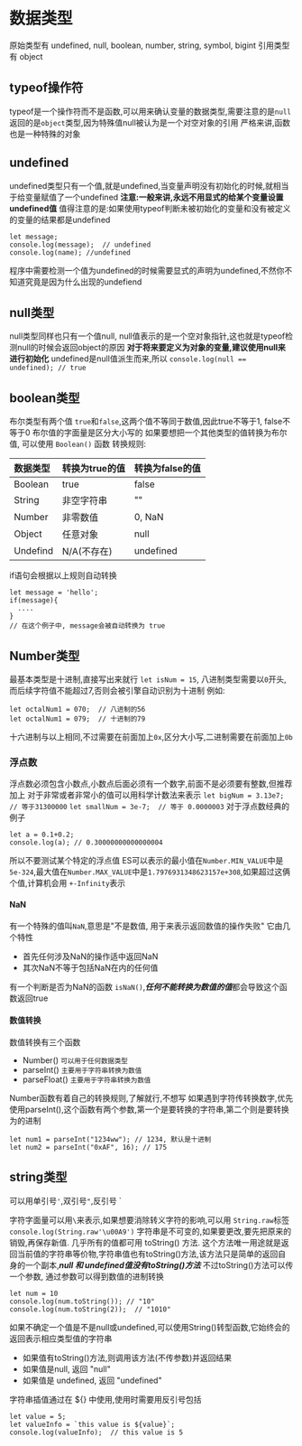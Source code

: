 # 数据类型
原始类型有 undefined, null, boolean, number, string, symbol, bigint
引用类型有 object
## typeof操作符
typeof是一个操作符而不是函数,可以用来确认变量的数据类型,需要注意的是`null`返回的是`object`类型,因为特殊值null被认为是一个对空对象的引用
严格来讲,函数也是一种特殊的对象
## undefined
undefined类型只有一个值,就是undefined,当变量声明没有初始化的时候,就相当于给变量赋值了一个undefined
**注意:一般来讲,永远不用显式的给某个变量设置undefined值**
值得注意的是:如果使用typeof判断未被初始化的变量和没有被定义的变量的结果都是undefined
```JS
let message;
console.log(message);  // undefined
console.log(name); //undefined
```
程序中需要检测一个值为undefined的时候需要显式的声明为undefined,不然你不知道究竟是因为什么出现的undefiend
## null类型
null类型同样也只有一个值null, null值表示的是一个空对象指针,这也就是typeof检测null的时候会返回object的原因
**对于将来要定义为对象的变量,建议使用null来进行初始化**
undefined是null值派生而来,所以
`console.log(null == undefined); // true`
## boolean类型
布尔类型有两个值 `true`和`false`,这两个值不等同于数值,因此true不等于1, false不等于0
布尔值的字面量是区分大小写的
如果要想把一个其他类型的值转换为布尔值, 可以使用 `Boolean()` 函数
转换规则:

| 数据类型 | 转换为true的值 | 转换为false的值 |
|:- | :- | :- |
| Boolean | true | false |
| String | 非空字符串 | "" |
| Number | 非零数值 | 0, NaN |
| Object | 任意对象 | null |
| Undefind | N/A(不存在)| undefined |

if语句会根据以上规则自动转换
```JS
let message = 'hello';
if(message){
  ....
}
// 在这个例子中, message会被自动转换为 true
```

## Number类型
最基本类型是十进制,直接写出来就行 `let isNum = 15`,
八进制类型需要以`0`开头,而后续字符值不能超过7,否则会被引擎自动识别为十进制 例如:
```JS
let octalNum1 = 070;  // 八进制的56
let octalNum1 = 079;  // 十进制的79
``` 
十六进制与以上相同,不过需要在前面加上`0x`,区分大小写,二进制需要在前面加上`0b`

### 浮点数
浮点数必须包含小数点,小数点后面必须有一个数字,前面不是必须要有整数,但推荐加上
对于非常或者非常小的值可以用科学计数法来表示
`let bigNum = 3.13e7; // 等于31300000` `let smallNum = 3e-7;  // 等于 0.0000003`
对于浮点数经典的例子
```JS
let a = 0.1+0.2;
console.log(a); // 0.30000000000000004 
```
所以不要测试某个特定的浮点值
ES可以表示的最小值在`Number.MIN_VALUE`中是`5e-324`,最大值在`Number.MAX_VALUE`中是`1.7976931348623157e+308`,如果超过这俩个值,计算机会用 `+-Infinity`表示
#### NaN
有一个特殊的值叫`NaN`,意思是"不是数值, 用于来表示返回数值的操作失败"
它由几个特性
* 首先任何涉及NaN的操作适中返回NaN
* 其次NaN不等于包括NaN在内的任何值

有一个判断是否为NaN的函数 `isNaN()`,***任何不能转换为数值的值***都会导致这个函数返回true
#### 数值转换
数值转换有三个函数
* Number()  `可以用于任何数据类型`
* parseInt() `主要用于字符串转换为数值`
* parseFloat() `主要用于字符串转换为数值`

Number函数有着自己的转换规则,了解就行,不想写
如果遇到字符传转换数字,优先使用parseInt(),这个函数有两个参数,第一个是要转换的字符串,第二个则是要转换为的进制
```JS
let num1 = parseInt("1234ww"); // 1234, 默认是十进制
let num2 = parseInt("0xAF", 16); // 175 
```
## string类型
可以用单引号`'`,双引号`"`,反引号 `  

字符字面量可以用`\`来表示,如果想要消除转义字符的影响,可以用 `String.raw`标签
`console.log(String.raw'\u00A9')`
字符串是不可变的,如果要更改,要先把原来的销毁,再保存新值.
几乎所有的值都可用 toString() 方法. 这个方法唯一用途就是返回当前值的字符串等价物,字符串值也有toString()方法,该方法只是简单的返回自身的一个副本,***null 和 undefined值没有toString()方法***
不过toString()方法可以传一个参数, 通过参数可以得到数值的进制转换
```JS
let num = 10
console.log(num.toString()); // "10"
console.log(num.toString(2));  // "1010"
```
如果不确定一个值是不是null或undefined,可以使用String()转型函数,它始终会的返回表示相应类型值的字符串
* 如果值有toString()方法,则调用该方法(不传参数)并返回结果
* 如果值是null, 返回 "null"
* 如果值是 undefined, 返回 "undefined"

字符串插值通过在 ${} 中使用,使用时需要用反引号包括
```JS
let value = 5;
let valueInfo = `this value is ${value}`;
console.log(valueInfo);  // this value is 5
```
